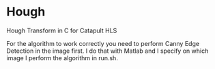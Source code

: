 # Ηough
Hough Transform in C for Catapult HLS 

For the algorithm to work correctly you need to perform Canny Edge Detection in the image first. I do that with Matlab and I specify on which image I perform the algorithm in run.sh. 

